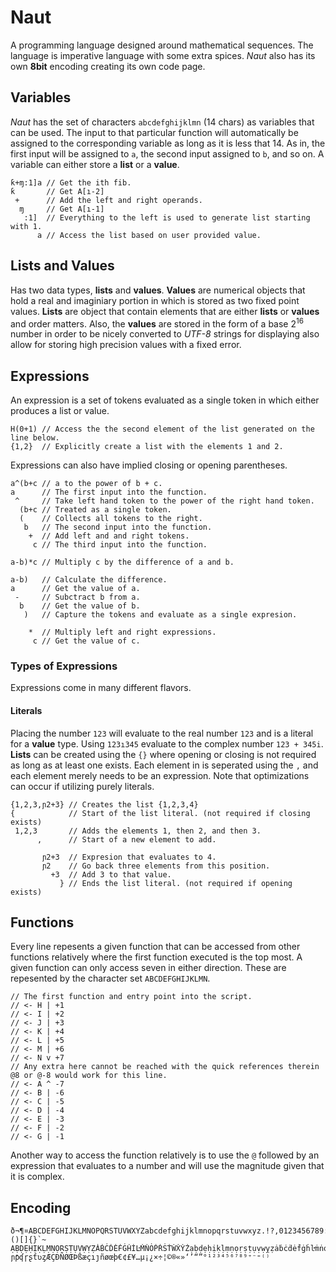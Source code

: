 # Naut

A programming language designed around mathematical sequences. The language is imperative language with some extra spices.
_Naut_ also has its own __8bit__ encoding creating its own code page.

## Variables
            
_Naut_ has the set of characters `abcdefghijklmn` (14 chars) as variables that can be used. The input
to that particular function will automatically be assigned to the corresponding variable as long as it is less that 14.
As in, the first input will be assigned to `a`, the second input assigned to `b`, and so on. A variable can either
store a __list__ or a __value__.

```
ƙ+ɱ:1]a // Get the ith fib.
ƙ       // Get A[ı-2]
 +      // Add the left and right operands.
  ɱ     // Get A[ı-1]
   :1]  // Everything to the left is used to generate list starting with 1.
      a // Access the list based on user provided value.
```

## Lists and Values

Has two data types, __lists__ and __values__. __Values__  are numerical objects that hold a real and imaginiary portion
in which is stored as two fixed point values. __Lists__ are object that contain elements that are either
__lists__ or __values__ and order matters. Also, the __values__ are stored in the form of a base 2<sup>16</sup> number in order to be
nicely converted to _UTF-8_ strings for displaying also allow for storing high precision values with a fixed error.

## Expressions

An expression is a set of tokens evaluated as a single token in which either produces a list or value.

```
H(0+1) // Access the the second element of the list generated on the line below.
{1,2}  // Explicitly create a list with the elements 1 and 2.
```

Expressions can also have implied closing or opening parentheses.

```
a^(b+c // a to the power of b + c.
a      // The first input into the function.
 ^     // Take left hand token to the power of the right hand token.
  (b+c // Treated as a single token.
  (    // Collects all tokens to the right.
   b   // The second input into the function.
    +  // Add left and and right tokens.
     c // The third input into the function.
```

```
a-b)*c // Multiply c by the difference of a and b.

a-b)   // Calculate the difference.
a      // Get the value of a.
 -     // Subctract b from a.
  b    // Get the value of b.
   )   // Capture the tokens and evaluate as a single expresion.
   
    *  // Multiply left and right expressions.
     c // Get the value of c.
```

### Types of Expressions

Expressions come in many different flavors.

#### Literals

Placing the number `123` will evaluate to the real number `123` and is a literal for a __value__ type. Using `123ı345` evaluate to the complex number `123 + 345i`.
__Lists__ can be created using the `{}` where opening or closing is not required as long as at least one exists. Each element in
is seperated using the `,` and each element merely needs to be an expression. Note that optimizations can occur if utilizing
purely literals.

```
{1,2,3,ɲ2+3} // Creates the list {1,2,3,4}
{            // Start of the list literal. (not required if closing exists)
 1,2,3       // Adds the elements 1, then 2, and then 3.
      ,      // Start of a new element to add.
      
       ɲ2+3  // Expresion that evaluates to 4.
       ɲ2    // Go back three elements from this position.
         +3  // Add 3 to that value.
           } // Ends the list literal. (not required if opening exists)
```

## Functions

Every line repesents a given function that can be accessed from other functions relatively where
the first function executed is the top most. A given function can only access seven in either direction.
These are repesented by the character set `ABCDEFGHIJKLMN`.

```
// The first function and entry point into the script.
// <- H | +1
// <- I | +2
// <- J | +3
// <- K | +4
// <- L | +5
// <- M | +6
// <- N v +7
// Any extra here cannot be reached with the quick references therein @8 or @-8 would work for this line.
// <- A ^ -7
// <- B | -6
// <- C | -5
// <- D | -4
// <- E | -3
// <- F | -2
// <- G | -1
```

Another way to access the function relatively is to use the `@` followed by an expression that evaluates to a number
and will use the magnitude given that it is complex.

## Encoding

```
ð¬¶¤ABCDEFGHIJKLMNOPQRSTUVWXYZabcdefghijklmnopqrstuvwxyz.!?,0123456789:;"'_<=>*+-/\@#$%&^|()[]{}`~
ẠḄḌẸḤỊḲḶṂṆỌṚṢṬỤṾẈỴẒȦḂĊḊĖḞĠḢİĿṀṄȮṖṘṠṪẆẊẎŻạḅḍẹḥịḳḷṃṇọṛṣṭụṿẉỵẓȧḃċḋėḟġḣŀṁṅȯṗṙṡṫẇẋẏżƁƇƊƑƓƘƝƤƬƲȤɓƈɗƒɠɦƙɱ
ɲƥʠɼʂƭʋȥÆÇÐÑØŒÞßæçıȷñøœþ€¢£¥…µ¡¿×÷¦©®«»‘’“”°¹²³⁴⁵⁶⁷⁸⁹⁺⁻⁼⁽⁾
```
